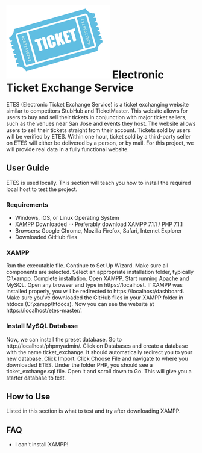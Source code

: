 # ![alt text](https://github.com/ruifengT/etes/raw/master/images/ticket.png "Ticket Logo") Electronic Ticket Exchange Service
ETES (Electronic Ticket Exchange Service) is a ticket exchanging website similar to competitors StubHub and TicketMaster. This website allows for users to buy and sell their tickets in conjunction with major ticket sellers, such as the venues near San Jose and events they host. The website allows users to sell their tickets straight from their account. Tickets sold by users will be verified by ETES. Within one hour, ticket sold by a third-party seller on ETES will either be delivered by a person, or by mail.  For this project, we will provide real data in a fully functional website.

## User Guide
ETES is used locally. This section will teach you how to install the required local host to test the project.
### Requirements
- Windows, iOS, or Linux Operating System
- [XAMPP](https://www.apachefriends.org/download.html) Downloaded
⋅⋅⋅ Preferably download XAMPP 7.1.1 / PHP 7.1.1
- Browsers: Google Chrome, Mozilla Firefox, Safari, Internet Explorer
- Downloaded GitHub files

### XAMPP
Run the executable file. Continue to Set Up Wizard. Make sure all components are selected. Select an appropriate installation folder, typically C:\xampp. Complete installation.
Open XAMPP. Start running Apache and MySQL. Open any browser and type in https://localhost. If XAMPP was installed properly, you will be redirected to https://localhost/dashboard.
Make sure you've downloaded the GitHub files in your XAMPP folder in htdocs (C:\xampp\htdocs\). Now you can see the website at https://localhost/etes-master/.

### Install MySQL Database
Now, we can install the preset database. Go to http://localhost/phpmyadmin/. Click on Databases and create a database with the name ticket_exchange. It should automatically redirect you to your new database. Click Import. Click Choose File and navigate to where you downloaded ETES. Under the folder PHP, you should see a ticket_exchange.sql file. Open it and scroll down to Go. This will give you a starter database to test.

## How to Use
Listed in this section is what to test and try after downloading XAMPP. 

## FAQ
+ I can't install XAMPP!
